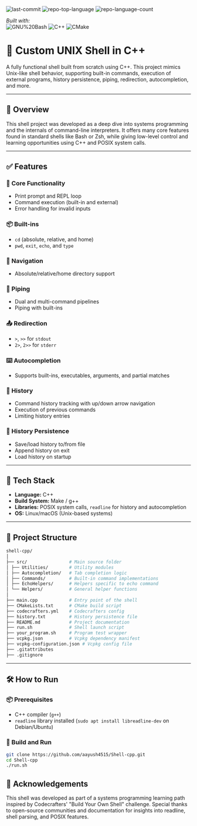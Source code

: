 <div id="top">
<!-- BADGES -->
<img src="https://img.shields.io/github/last-commit/aayush4515/Shell-cpp?style=flat&logo=git&logoColor=white&color=0080ff" alt="last-commit">
<img src="https://img.shields.io/github/languages/top/aayush4515/Shell-cpp?style=flat&color=0080ff" alt="repo-top-language">
<img src="https://img.shields.io/github/languages/count/aayush4515/Shell-cpp?style=flat&color=0080ff" alt="repo-language-count">

<em>Built with:</em> </br>
<img src="https://img.shields.io/badge/GNU%20Bash-4EAA25.svg?style=flat&logo=GNU-Bash&logoColor=white" alt="GNU%20Bash">
<img src="https://img.shields.io/badge/C++-00599C.svg?style=flat&logo=C++&logoColor=white" alt="C++">
<img src="https://img.shields.io/badge/CMake-064F8C.svg?style=flat&logo=CMake&logoColor=white" alt="CMake">

</div>

# 🐚 Custom UNIX Shell in C++

A fully functional shell built from scratch using C++. This project mimics Unix-like shell behavior, supporting built-in commands, execution of external programs, history persistence, piping, redirection, autocompletion, and more.

---

## 🚀 Overview

This shell project was developed as a deep dive into systems programming and the internals of command-line interpreters. It offers many core features found in standard shells like Bash or Zsh, while giving low-level control and learning opportunities using C++ and POSIX system calls.

---

## ✅ Features

### 🔧 Core Functionality
- Print prompt and REPL loop
- Command execution (built-in and external)
- Error handling for invalid inputs

### 📦 Built-ins
- `cd` (absolute, relative, and home)
- `pwd`, `exit`, `echo`, and `type`

### 📂 Navigation
- Absolute/relative/home directory support

### 🔁 Piping
- Dual and multi-command pipelines
- Piping with built-ins

### 📤 Redirection
- `>`, `>>` for `stdout`
- `2>`, `2>>` for `stderr`

### ⌨️ Autocompletion
- Supports built-ins, executables, arguments, and partial matches

### 📜 History
- Command history tracking with up/down arrow navigation
- Execution of previous commands
- Limiting history entries

### 💾 History Persistence
- Save/load history to/from file
- Append history on exit
- Load history on startup

---

## 🧰 Tech Stack

- **Language:** C++
- **Build System:** Make / g++
- **Libraries:** POSIX system calls, `readline` for history and autocompletion
- **OS:** Linux/macOS (Unix-based systems)

---

## 📁 Project Structure

``` sh
shell-cpp/
│
├── src/                # Main source folder
│ ├── Utilities/        # Utility modules
│ ├── Autocompletion/   # Tab completion logic
│ ├── Commands/         # Built-in command implementations
│ ├── EchoHelpers/      # Helpers specific to echo command
│ └── Helpers/          # General helper functions
│
├── main.cpp            # Entry point of the shell
├── CMakeLists.txt      # CMake build script
├── codecrafters.yml    # Codecrafters config
├── history.txt         # History persistence file
├── README.md           # Project documentation
├── run.sh              # Shell launch script
├── your_program.sh     # Program test wrapper
├── vcpkg.json          # Vcpkg dependency manifest
├── vcpkg-configuration.json # Vcpkg config file
├── .gitattributes
├── .gitignore
```

---

## 🛠️ How to Run

### 📦 Prerequisites

- C++ compiler (`g++`)
- `readline` library installed (`sudo apt install libreadline-dev` on Debian/Ubuntu)

### 🧪 Build and Run

```bash
git clone https://github.com/aayush4515/Shell-cpp.git
cd Shell-cpp
./run.sh
```

## 🙏 Acknowledgements
This shell was developed as part of a systems programming learning path inspired by Codecrafters' "Build Your Own Shell" challenge. Special thanks to open-source communities and documentation for insights into readline, shell parsing, and POSIX features.